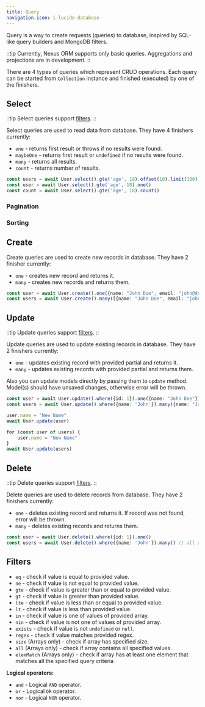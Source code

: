 ```yaml
---
title: Query
navigation.icon: i-lucide-database
---
```


Query is a way to create requests (queries) to database, inspired by SQL-like query builders and MongoDB filters.

::tip
Currently, Nexus ORM supports only basic queries. Aggregations and projections are in development.
::

There are 4 types of queries which represent CRUD operations. Each query can be started from `Collection` instance and finished (executed) by one of the finishers.

## Select
::tip
Select queries support [filters](/query#filters).
::

Select queries are used to read data from database. They have 4 finishers currently:
- `one` - returns first result or throws if no results were found.
- `maybeOne` - returns first result or `undefined` if no results were found.
- `many` - returns all results.
- `count` - returns number of results.

```ts
const users = await User.select().gte('age', 18).offset(10).limit(100).many()
const user = await User.select().gte('age', 18).one()
const count = await User.select().gte('age', 18).count()
```



### Pagination

### Sorting

## Create

Create queries are used to create new records in database. They have 2 finisher currently:
- `one` - creates new record and returns it.
- `many` - creates new records and returns them.

```ts
const user = await User.create().one({name: "John Doe", email: "john@doe.com", age: 18})
const users = await User.create().many([{name: "John Doe", email: "john@doe.com", age: 18}, {name: "Jane Doe", email: "jane@doe.com", age: 18}])
```

## Update
::tip
Update queries support [filters](/query#filters).
::


Update queries are used to update existing records in database. They have 2 finishers currently:
- `one` - updates existing record with provided partial and returns it.
- `many` - updates existing records with provided partial and returns them.

Also you can update models directly by passing them to `update` method. Model(s) should have unsaved changes, otherwise error will be thrown.

```ts
const user = await User.update().where({id: 1}).one({name: "John Doe"})
const users = await User.update().where({name: 'John'}).many({name: "John Doe"}) // all users with name "John" will be updated

user.name = "New Name"
await User.update(user)

for (const user of users) {
    user.name = "New Name"
}
await User.update(users)
```
## Delete
::tip
Delete queries support [filters](/query#filters).
::

Delete queries are used to delete records from database. They have 2 finishers currently:
- `one` - deletes existing record and returns it. If record was not found, error will be thrown.
- `many` - deletes existing records and returns them.


```ts
const user = await User.delete().where({id: 1}).one()
const users = await User.delete().where({name: 'John'}).many() // all users with name "John" will be deleted
```

## Filters

- `eq` - check if value is equal to provided value.
- `ne` - check if value is not equal to provided value.
- `gte` - check if value is greater than or equal to provided value.
- `gt` - check if value is greater than provided value.
- `lte` - check if value is less than or equal to provided value.
- `lt` - check if value is less than provided value.
- `in` - check if value is one of values of provided array.
- `nin` - check if value is not one of values of provided array.
- `exists` - check if value is not `undefined` or `null`.
- `regex` - check if value matches provided regex.
- `size` (Arrays only) - check if array has specified size.
- `all` (Arrays only) - check if array contains all  specified values.
- `elemMatch` (Arrays only) - check if array has at least one element that matches all the specified query criteria

**Logical operators:**
- `and` - Logical `AND` operator.
- `or` - Logical `OR` operator.
- `nor` - Logical `NOR` operator.